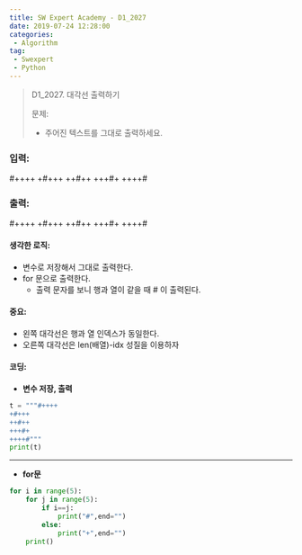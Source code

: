 ```yaml
---
title: SW Expert Academy - D1_2027
date: 2019-07-24 12:28:00
categories:
 - Algorithm
tag:
 - Swexpert
 - Python
---
```


> D1_2027. 대각선 출력하기
>
> 문제:
>
> - 주어진 텍스트를 그대로 출력하세요.

### 입력:

#++++
+#+++
++#++
+++#+
++++#



### 출력:

#++++
+#+++
++#++
+++#+
++++#



#### 생각한 로직:

- 변수로 저장해서 그대로 출력한다.
- for 문으로 출력한다.
  - 출력 문자를 보니 행과 열이 같을 때 # 이 출력된다.



#### 중요:

- 왼쪽 대각선은 행과 열 인덱스가 동일한다.
- 오른쪽 대각선은 len(배열)-idx 성질을 이용하자



#### 코딩:

- **변수 저장, 출력**

```python
t = """#++++
+#+++
++#++
+++#+
++++#"""
print(t)
```

------

- **for문**

```python
for i in range(5):
    for j in range(5):
        if i==j:
            print("#",end="")
        else:
            print("+",end="")
    print()
```



[출처]: https://www.swexpertacademy.com/